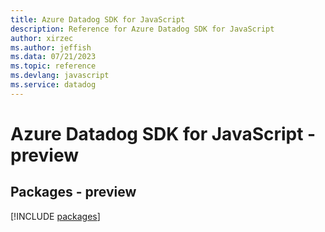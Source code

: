 ```yaml
---
title: Azure Datadog SDK for JavaScript
description: Reference for Azure Datadog SDK for JavaScript
author: xirzec
ms.author: jeffish
ms.data: 07/21/2023
ms.topic: reference
ms.devlang: javascript
ms.service: datadog
---
```

# Azure Datadog SDK for JavaScript - preview
## Packages - preview
[!INCLUDE [packages](datadog-index.md)]